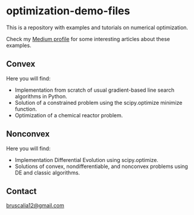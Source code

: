 # optimization-demo-files
This is a repository with examples and tutorials on numerical optimization.

Check my [Medium profile](https://medium.com/@bruscalia12) for some interesting articles about these examples.

## Convex
Here you will find:

- Implementation from scratch of usual gradient-based line search algorithms in Python.
- Solution of a constrained problem using the scipy.optimize minimize function.
- Optimization of a chemical reactor problem.

## Nonconvex
Here you will find:

- Implementation Differential Evolution using scipy.optimize.
- Solutions of convex, nondifferentiable, and nonconvex problems using DE and classic algorithms.

## Contact
bruscalia12@gmail.com
